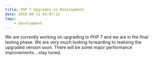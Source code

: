 ```yaml
---
title: PHP 7 Upgrades in Development
date: 2018-08-11 02:07:12
tags: 
	- development
---
```


We are currently working on upgrading to PHP 7 and we are in the final testing phase.  We are very much looking forwarding to realising the upgraded version soon.  There will be some major performance improvements....stay tuned.

